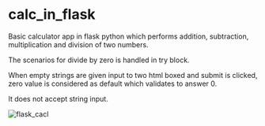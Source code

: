 # calc_in_flask
Basic calculator app in flask python which performs addition, subtraction, multiplication and division of two numbers.

The scenarios for divide by zero is handled in try block. 

When empty strings are given input to two html boxed and submit is clicked, zero value is considered as default which validates to answer 0.

It does not accept string input.

![flask_cacl](https://user-images.githubusercontent.com/12826131/221039201-54a29b7f-df29-480b-8d14-a15055bb8fea.gif)
